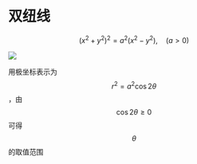 # 双纽线

$$(x^ 2+y^2)^2 = a^2(x^2-y^2), \quad (a>0)$$

![](http://upload.wikimedia.org/wikipedia/commons/thumb/2/2d/Lemniscate.svg/440px-Lemniscate.svg.png)

用极坐标表示为 $$ r^2 =a^2 \cos 2\theta$$ ，由 $$\cos 2\theta \geq 0$$ 可得 $$\theta$$ 的取值范围